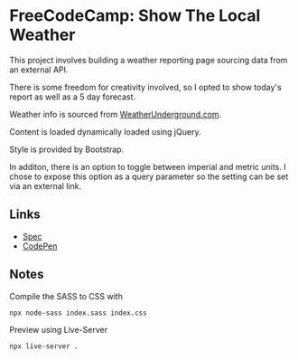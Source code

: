 # FreeCodeCamp: Show The Local Weather

This project involves building a weather reporting page sourcing data from an external API.

There is some freedom for creativity involved, so I opted to show today's report as well as a 5 day forecast.

Weather info is sourced from [WeatherUnderground.com][weatherunderground].

Content is loaded dynamically loaded using jQuery.

Style is provided by Bootstrap.

In additon, there is an option to toggle between imperial and metric units. I chose to expose this option as a query parameter so the setting can be set via an external link.

## Links 

- [Spec][spec]
- [CodePen][codepen]

## Notes

Compile the SASS to CSS with

```bash
npx node-sass index.sass index.css
```

Preview using Live-Server

```bash
npx live-server .
```

[spec]: https://www.freecodecamp.org/challenges/show-the-local-weather
[codepen]: https://codepen.io/evanplaice/full/ZvyNEV/
[weatherunderground]: https://www.wunderground.com/
